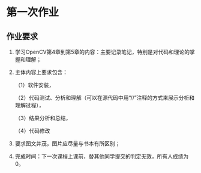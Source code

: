 # 第一次作业

## 作业要求

1. 学习OpenCV第4章到第5章的内容：主要记录笔记，特别是对代码和理论的掌握和理解；
2. 主体内容上要求包含：

   （1）软件安装，
   
   （2）代码测试、分析和理解（可以在源代码中用“//”注释的方式来展示分析和理解过程），
   
   （3）结果分析和总结，
   
   （4）代码修改
   
3. 要求图文并茂，图片应尽量与书本有所区别；
4. 完成时间：下一次课程上课前，替其他同学提交的判定无效，所有人成绩为0。
